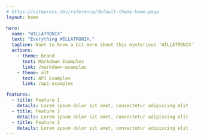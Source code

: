 ```yaml
---
# https://vitepress.dev/reference/default-theme-home-page
layout: home

hero:
  name: "WILLATRONIX"
  text: "Everything WILLATRONIX."
  tagline: Want to know a bit more about this mysterious 'WILLATRONIX'? Maybe you're here to know A LOT about me? Well, you're in luck! 
  actions:
    - theme: brand
      text: Markdown Examples
      link: /markdown-examples
    - theme: alt
      text: API Examples
      link: /api-examples

features:
  - title: Feature 1
    details: Lorem ipsum dolor sit amet, consectetur adipiscing elit
  - title: Feature 2
    details: Lorem ipsum dolor sit amet, consectetur adipiscing elit
  - title: Feature 3
    details: Lorem ipsum dolor sit amet, consectetur adipiscing elit
---
```



